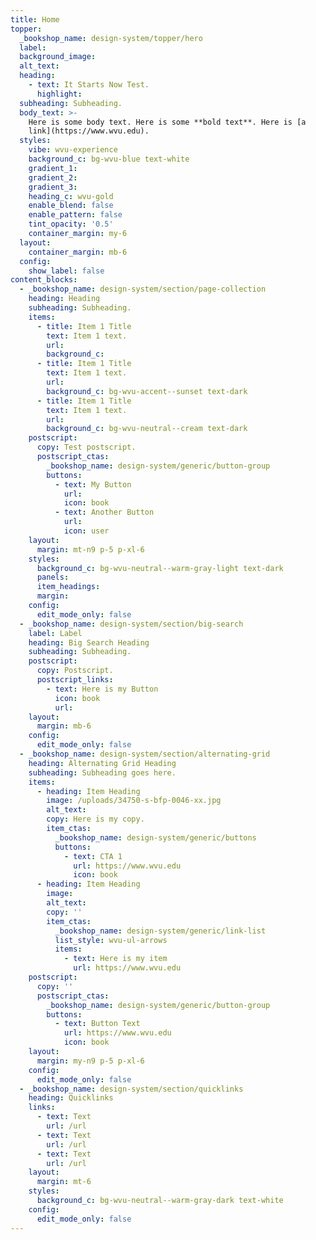 ```yaml
---
title: Home
topper:
  _bookshop_name: design-system/topper/hero
  label:
  background_image:
  alt_text:
  heading:
    - text: It Starts Now Test.
      highlight:
  subheading: Subheading.
  body_text: >-
    Here is some body text. Here is some **bold text**. Here is [a
    link](https://www.wvu.edu).
  styles:
    vibe: wvu-experience
    background_c: bg-wvu-blue text-white
    gradient_1:
    gradient_2:
    gradient_3:
    heading_c: wvu-gold
    enable_blend: false
    enable_pattern: false
    tint_opacity: '0.5'
    container_margin: my-6
  layout:
    container_margin: mb-6
  config:
    show_label: false
content_blocks:
  - _bookshop_name: design-system/section/page-collection
    heading: Heading
    subheading: Subheading.
    items:
      - title: Item 1 Title
        text: Item 1 text.
        url:
        background_c:
      - title: Item 1 Title
        text: Item 1 text.
        url:
        background_c: bg-wvu-accent--sunset text-dark
      - title: Item 1 Title
        text: Item 1 text.
        url:
        background_c: bg-wvu-neutral--cream text-dark
    postscript:
      copy: Test postscript.
      postscript_ctas:
        _bookshop_name: design-system/generic/button-group
        buttons:
          - text: My Button
            url:
            icon: book
          - text: Another Button
            url:
            icon: user
    layout:
      margin: mt-n9 p-5 p-xl-6
    styles:
      background_c: bg-wvu-neutral--warm-gray-light text-dark
      panels:
      item_headings:
      margin:
    config:
      edit_mode_only: false
  - _bookshop_name: design-system/section/big-search
    label: Label
    heading: Big Search Heading
    subheading: Subheading.
    postscript:
      copy: Postscript.
      postscript_links:
        - text: Here is my Button
          icon: book
          url:
    layout:
      margin: mb-6
    config:
      edit_mode_only: false
  - _bookshop_name: design-system/section/alternating-grid
    heading: Alternating Grid Heading
    subheading: Subheading goes here.
    items:
      - heading: Item Heading
        image: /uploads/34750-s-bfp-0046-xx.jpg
        alt_text:
        copy: Here is my copy.
        item_ctas:
          _bookshop_name: design-system/generic/buttons
          buttons:
            - text: CTA 1
              url: https://www.wvu.edu
              icon: book
      - heading: Item Heading
        image:
        alt_text:
        copy: ''
        item_ctas:
          _bookshop_name: design-system/generic/link-list
          list_style: wvu-ul-arrows
          items:
            - text: Here is my item
              url: https://www.wvu.edu
    postscript:
      copy: ''
      postscript_ctas:
        _bookshop_name: design-system/generic/button-group
        buttons:
          - text: Button Text
            url: https://www.wvu.edu
            icon: book
    layout:
      margin: my-n9 p-5 p-xl-6
    config:
      edit_mode_only: false
  - _bookshop_name: design-system/section/quicklinks
    heading: Quicklinks
    links:
      - text: Text
        url: /url
      - text: Text
        url: /url
      - text: Text
        url: /url
    layout:
      margin: mt-6
    styles:
      background_c: bg-wvu-neutral--warm-gray-dark text-white
    config:
      edit_mode_only: false
---
```

